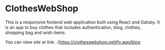 # ClothesWebShop

This is a  responsive fontend web application built using React and Gatsby.
It is an app to buy clothes that includes authentication, blog, clothes, shopping bag and wish items.

You can view site at link:
./https://clotheswebshop.netlify.app/blog
